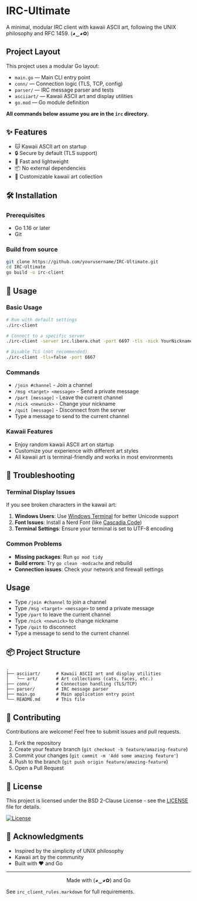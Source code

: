 # IRC-Ultimate

A minimal, modular IRC client with kawaii ASCII art, following the UNIX philosophy and RFC 1459. (◕‿◕✿)

## Project Layout

This project uses a modular Go layout:

- `main.go` — Main CLI entry point
- `conn/` — Connection logic (TLS, TCP, config)
- `parser/` — IRC message parser and tests
- `asciiart/` — Kawaii ASCII art and display utilities
- `go.mod` — Go module definition

**All commands below assume you are in the `irc` directory.**

## ✨ Features

- 🐱 Kawaii ASCII art on startup
- 🔒 Secure by default (TLS support)
- 🚀 Fast and lightweight
- 📦 No external dependencies
- 🎨 Customizable kawaii art collection

## 🛠️ Installation

### Prerequisites
- Go 1.16 or later
- Git

### Build from source

```bash
git clone https://github.com/yourusername/IRC-Ultimate.git
cd IRC-Ultimate
go build -o irc-client
```

## 🚀 Usage

### Basic Usage
```bash
# Run with default settings
./irc-client

# Connect to a specific server
./irc-client -server irc.libera.chat -port 6697 -tls -nick YourNickname

# Disable TLS (not recommended)
./irc-client -tls=false -port 6667
```

### Commands
- `/join #channel` - Join a channel
- `/msg <target> <message>` - Send a private message
- `/part [message]` - Leave the current channel
- `/nick <newnick>` - Change your nickname
- `/quit [message]` - Disconnect from the server
- Type a message to send to the current channel

### Kawaii Features
- Enjoy random kawaii ASCII art on startup
- Customize your experience with different art styles
- All kawaii art is terminal-friendly and works in most environments

## 🐛 Troubleshooting

### Terminal Display Issues
If you see broken characters in the kawaii art:
1. **Windows Users**: Use [Windows Terminal](https://aka.ms/terminal) for better Unicode support
2. **Font Issues**: Install a Nerd Font (like [Cascadia Code](https://www.nerdfonts.com/font-downloads))
3. **Terminal Settings**: Ensure your terminal is set to UTF-8 encoding

### Common Problems
- **Missing packages**: Run `go mod tidy`
- **Build errors**: Try `go clean -modcache` and rebuild
- **Connection issues**: Check your network and firewall settings

## Usage
- Type `/join #channel` to join a channel
- Type `/msg <target> <message>` to send a private message
- Type `/part` to leave the current channel
- Type `/nick <newnick>` to change nickname
- Type `/quit` to disconnect
- Type a message to send to the current channel

## 📦 Project Structure

```
.
├── asciiart/      # Kawaii ASCII art and display utilities
│   └── art/       # Art collections (cats, faces, etc.)
├── conn/          # Connection handling (TLS/TCP)
├── parser/        # IRC message parser
├── main.go        # Main application entry point
└── README.md      # This file
```

## 🤝 Contributing

Contributions are welcome! Feel free to submit issues and pull requests.

1. Fork the repository
2. Create your feature branch (`git checkout -b feature/amazing-feature`)
3. Commit your changes (`git commit -m 'Add some amazing feature'`)
4. Push to the branch (`git push origin feature/amazing-feature`)
5. Open a Pull Request

## 📄 License

This project is licensed under the BSD 2-Clause License - see the [LICENSE](LICENSE) file for details.

[![License](https://img.shields.io/badge/License-BSD_2--Clause-orange.svg)](https://opensource.org/licenses/BSD-2-Clause)

## 🙏 Acknowledgments

- Inspired by the simplicity of UNIX philosophy
- Kawaii art by the community
- Built with ❤️ and Go

---

<div align="center">
  Made with (◕‿◕✿) and Go
</div>

See `irc_client_rules.markdown` for full requirements.
